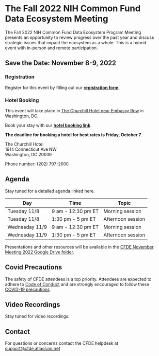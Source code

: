 # The Fall 2022 NIH Common Fund Data Ecosystem Meeting

The Fall 2022 NIH Common Fund Data Ecosystem Program Meeting presents an opportunity to review progress 
over the past year and discuss strategic issues that impact the ecosystem as a whole. This is a hybrid 
event with in-person and remote participation.

## Save the Date: November 8-9, 2022 

### Registration

Register for this event by filling out our **[registration form](https://forms.gle/hD3H5vVMd6Br8dmN7)**.

### Hotel Booking

This event will take place in [The Churchill Hotel near Embassy Row](https://www.thechurchillhotel.com/) in Washington, DC.

Book your stay with our **[hotel booking link](https://be.synxis.com/?adult=1&arrive=2022-11-07&chain=5415&child=0&currency=USD&depart=2022-11-10&hotel=12885&level=hotel&locale=en-US&rate=1047K3&rooms=1)**. 

**The deadline for booking a hotel for best rates is Friday, October 7**.

The Churchill Hotel<br/>
1914 Connecticut Ave NW<br/>
Washington, DC 20009<br/>

Phone number: (202) 797-2000

## Agenda

Stay tuned for a detailed agenda linked here.

| Day | Time | Topic |
| --- | --- | --- |
| Tuesday 11/8| 9 am - 12:30 pm ET | Morning session |
| Tuesday 11/8 | 1:30 pm - 5 pm ET | Afternoon session |
| Wednesday 11/9 | 9 am - 12:30 pm ET  | Morning session  |
| Wednesday 11/9 | 1:30 pm - 5 pm ET | Afternoon session |

Presentations and other resources will be available in the [CFDE November Meeting 2022 Google Drive folder](https://drive.google.com/drive/folders/1dAMScpSuxkQlyPtjO_djskfR2ReDtVda).

## Covid Precautions

The safety of CFDE attendees is a top priority. Attendees are expected to adhere to [Code of Conduct](https://nih-cfde.github.io/2022-nov-meeting/CODEOFCONDUCT/) and are strongly encouraged to follow these [COVID-19 precautions](https://nih-cfde.github.io/2022-nov-meeting/COVID/).

## Video Recordings 

Stay tuned for video recordings.

## Contact

For questions or concerns contact the CFDE helpdesk at [support@cfde.atlassian.net](mailto:support@cfde.atlassian.net)
